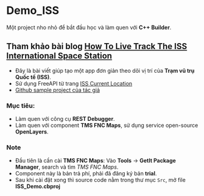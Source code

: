 # Demo_ISS
Một project nho nhỏ để bắt đầu học và làm quen với **C++ Builder**.

## Tham khảo bài blog [How To Live Track The ISS International Space Station](https://blogs.embarcadero.com/how-to-live-track-the-iss-international-space-station/)
- Đây là bài viết giúp tạo một app đơn giản theo dõi vị trí của **Trạm vũ trụ Quốc tế (ISS)**.
- Sử dụng FreeAPI từ trang [ISS Current Location](https://www.freepublicapis.com/iss-current-location)
- [Github sample project của tác giả](https://github.com/checkdigits/iss_demo)

### Mục tiêu:
- Làm quen với công cụ **REST Debugger**.
- Làm quen với component **TMS FNC Maps**, sử dụng service open-source **OpenLayers**.

### Note
- Đầu tiên là cần cài **TMS FNC Maps**: Vào **Tools** -> **Getlt Package Manager**, search và tìm *TMS FNC Maps*.
- Component này là bản trả phí, phải đã đăng ký bản **trial**.
- Sau khi cài đặt xong thì source code nằm trong thư mục `Src`, mở file **ISS_Demo.cbproj**








